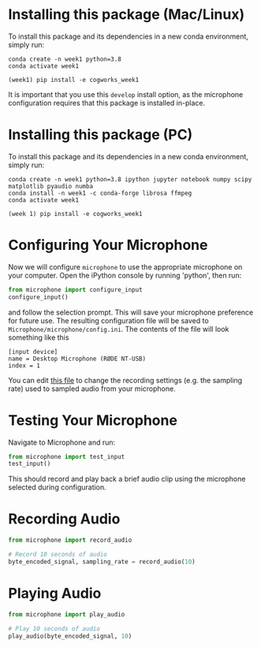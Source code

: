 # Installing this package (Mac/Linux)
To install this package and its dependencies in a new conda environment, simply run:
```shell
conda create -n week1 python=3.8
conda activate week1

(week1) pip install -e cogworks_week1
```
It is important that you use this `develop` install option, as the microphone configuration requires that
this package is installed in-place.

# Installing this package (PC)
To install this package and its dependencies in a new conda environment, simply run:
```shell
conda create -n week1 python=3.8 ipython jupyter notebook numpy scipy matplotlib pyaudio numba
conda install -n week1 -c conda-forge librosa ffmpeg
conda activate week1

(week 1) pip install -e cogworks_week1
```

# Configuring Your Microphone

Now we will configure `microphone` to use the appropriate microphone on your computer.
Open the iPython console by running 'python', then run:
```python
from microphone import configure_input
configure_input()
```
and follow the selection prompt. This will save your microphone preference for future use. The resulting configuration file will be saved to `Microphone/microphone/config.ini`.
The contents of the file will look something like this

```
[input device]
name = Desktop Microphone (RØDE NT-USB)
index = 1
```

You can edit [this file](https://github.com/CogWorksBWSI/Microphone/blob/master/microphone/config.py) to change the recording settings (e.g. the sampling rate) used to sampled audio from your microphone.

# Testing Your Microphone
Navigate to Microphone and run:
```python
from microphone import test_input
test_input()
```
This should record and play back a brief audio clip using the microphone selected during configuration.

# Recording Audio
```python
from microphone import record_audio

# Record 10 seconds of audio
byte_encoded_signal, sampling_rate = record_audio(10)
```

# Playing Audio
```python
from microphone import play_audio

# Play 10 seconds of audio
play_audio(byte_encoded_signal, 10)
```
